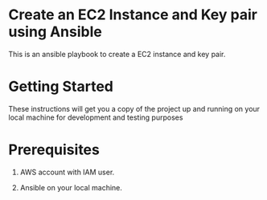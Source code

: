 # Create an EC2 Instance and Key pair using Ansible
This is an ansible playbook to create a EC2 instance and key pair.

# Getting Started
These instructions will get you a copy of the project up and running on your local machine for development and testing purposes

# Prerequisites
1. AWS account with IAM user.

2. Ansible on your local machine.
